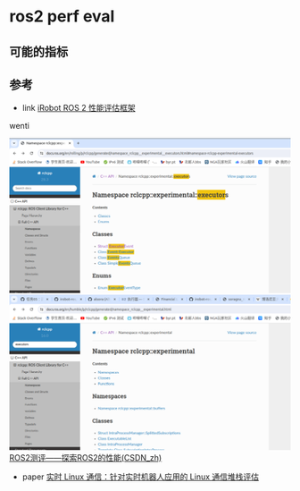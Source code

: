 # ros2 perf eval

## 可能的指标

## 参考
- link
[iRobot ROS 2 性能评估框架](https://github.com/irobot-ros/ros2-performance?tab=readme-ov-file#irobot-ros-2-performance-evaluation-framework)  

wenti

![alt text](image.png)
![alt text](image-1.png)
[ROS2测评——探索ROS2的性能(CSDN_zh)](https://blog.csdn.net/qq_16775293/article/details/90293914)
- paper
[实时 Linux 通信：针对实时机器人应用的 Linux 通信堆栈评估](https://www.semanticscholar.org/paper/Real-time-Linux-communications%3A-an-evaluation-of-Guti%C3%A9rrez-Juan/e5963097a05ddb92421edef3788f3b134a07100a)


